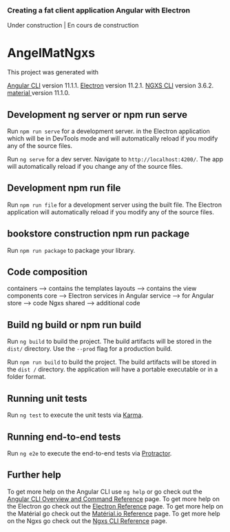 ### Creating a fat client application Angular with Electron
<!-- Création d'une application client lourd Angular avec Electron -->
Under construction | En cours de construction
# AngelMatNgxs

 This project was generated with 
 <!-- Génération du projet avec -->
[Angular CLI](https://github.com/angular/angular-cli) version 11.1.1.
[Electron](https://github.com/angular/angular-cli) version 11.2.1.
[NGXS CLI](https://github.com/angular/angular-cli) version 3.6.2.
[material ](https://github.com/angular/angular-cli) version 11.1.0.

## Development ng server or npm run serve

Run `npm run serve` for a development server. in the Electron application which will be in DevTools mode and will automatically reload if you modify any of the source files.
<!-- Exécutez `npm run serve` pour un serveur de développement. dans l'application Electron qui sera en mode DevTools et se rechargera automatiquement si vous modifiez l'un des fichiers source . -->
Run `ng serve` for a dev server. Navigate to `http://localhost:4200/`. The app will automatically reload if you change any of the source files.
<!-- Exécutez `ng serve` pour un serveur de développement. Accédez à «http: // localhost: 4200 /». L'application se rechargera automatiquement si vous modifiez l'un des fichiers source. -->

## Development npm run file

Run `npm run file` for a development server using the built file. The Electron application will automatically reload if you modify any of the source files.
<!-- Exécutez `npm run file` pour un serveur de développement utilisant le fichier construit. L' application Electron se rechargera automatiquement si vous modifiez l'un des fichiers source. -->

## bookstore construction npm run package

Run `npm run package` to package your library.
<!-- Exécutez `npm run package` pour packager votre librairie -->

## Code composition

containers --> contains the templates
layouts --> contains the view components
core --> Electron services in Angular
service --> for Angular 
store --> code Ngxs
shared --> additional code


## Build ng build or npm run build

Run `ng build` to build the project. The build artifacts will be stored in the `dist/` directory. Use the `--prod` flag for a production build.
<!-- Exécutez `ng build` pour construire le projet. Les artefacts de construction seront stockés dans le répertoire `dist /`. Utilisez l'indicateur `--prod` pour une version de production. -->
Run `npm run build` to build the project. The build artifacts will be stored in the `dist /` directory. the application will have a portable executable or in a folder format.
<!-- Exécutez `npm run build` pour construire le projet. Les artefacts de construction seront stockés dans le répertoire `dist /`. l'application aura un exécutable portable ou dans un format de dossier. -->
## Running unit tests

Run `ng test` to execute the unit tests via [Karma](https://karma-runner.github.io).

## Running end-to-end tests

Run `ng e2e` to execute the end-to-end tests via [Protractor](http://www.protractortest.org/).

## Further help

To get more help on the Angular CLI use `ng help` or go check out the [Angular CLI Overview and Command Reference](https://angular.io/cli) page.
To get more help on the Electron go check out the [Electron Reference](https://www.electronjs.org/) page.
To get more help on the Matérial go check out the [Matérial.io Reference](https://material.angular.io/) page.
To get more help on the Ngxs go check out the [Ngxs CLI Reference](https://www.ngxs.io/) page.

